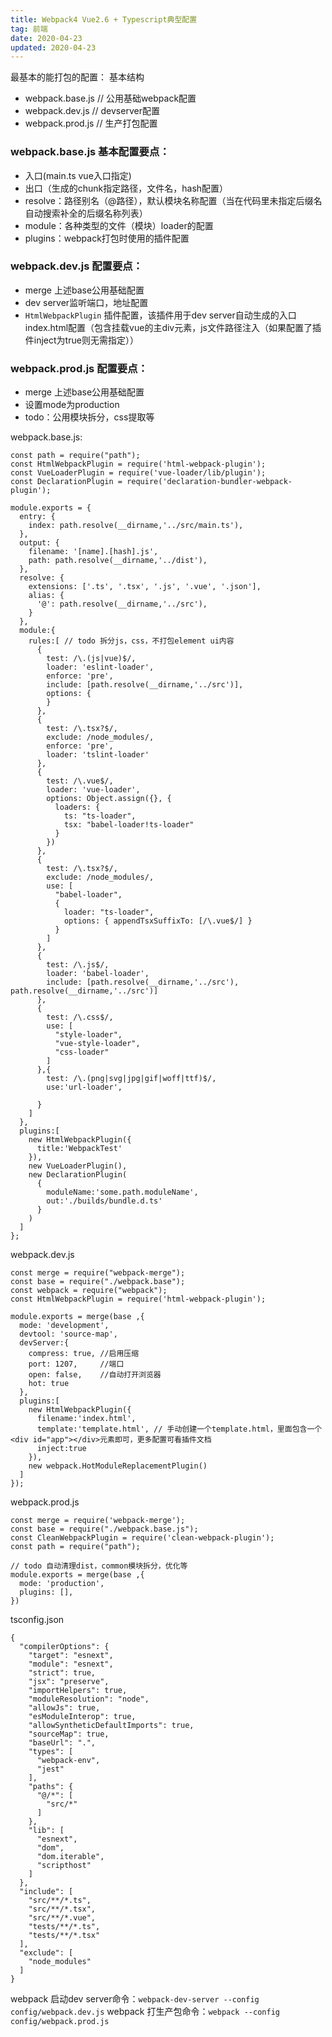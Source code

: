 ```yaml
---
title: Webpack4 Vue2.6 + Typescript典型配置
tag: 前端
date: 2020-04-23
updated: 2020-04-23
---
```


最基本的能打包的配置：
基本结构
* webpack.base.js // 公用基础webpack配置
* webpack.dev.js // devserver配置
* webpack.prod.js // 生产打包配置

### webpack.base.js 基本配置要点：
* 入口(main.ts vue入口指定)
* 出口（生成的chunk指定路径，文件名，hash配置）
* resolve：路径别名（@路径），默认模块名称配置（当在代码里未指定后缀名自动搜索补全的后缀名称列表）
* module：各种类型的文件（模块）loader的配置
* plugins：webpack打包时使用的插件配置

### webpack.dev.js 配置要点：
* merge 上述base公用基础配置
* dev server监听端口，地址配置
* `HtmlWebpackPlugin` 插件配置，该插件用于dev server自动生成的入口index.html配置（包含挂载vue的主div元素，js文件路径注入（如果配置了插件inject为true则无需指定））

### webpack.prod.js 配置要点：
* merge 上述base公用基础配置
* 设置mode为production
* todo：公用模块拆分，css提取等


webpack.base.js:
```
const path = require("path");
const HtmlWebpackPlugin = require('html-webpack-plugin');
const VueLoaderPlugin = require('vue-loader/lib/plugin');
const DeclarationPlugin = require('declaration-bundler-webpack-plugin');

module.exports = {
  entry: {
    index: path.resolve(__dirname,'../src/main.ts'),
  },
  output: {
    filename: '[name].[hash].js',
    path: path.resolve(__dirname,'../dist'),
  },
  resolve: {
    extensions: ['.ts', '.tsx', '.js', '.vue', '.json'],
    alias: {
      '@': path.resolve(__dirname,'../src'),
    }
  },
  module:{
    rules:[ // todo 拆分js，css，不打包element ui内容
      {
        test: /\.(js|vue)$/,
        loader: 'eslint-loader',
        enforce: 'pre',
        include: [path.resolve(__dirname,'../src')],
        options: {
        }
      },
      {
        test: /\.tsx?$/,
        exclude: /node_modules/,
        enforce: 'pre',
        loader: 'tslint-loader'
      },
      {
        test: /\.vue$/,
        loader: 'vue-loader',
        options: Object.assign({}, {
          loaders: {
            ts: "ts-loader",
            tsx: "babel-loader!ts-loader"
          }
        })
      },
      {
        test: /\.tsx?$/,
        exclude: /node_modules/,
        use: [
          "babel-loader",
          {
            loader: "ts-loader",
            options: { appendTsxSuffixTo: [/\.vue$/] }
          }
        ]
      },
      {
        test: /\.js$/,
        loader: 'babel-loader',
        include: [path.resolve(__dirname,'../src'), path.resolve(__dirname,'../src')]
      },
      {
        test: /\.css$/,
        use: [
          "style-loader",
          "vue-style-loader",
          "css-loader"
        ]
      },{
        test: /\.(png|svg|jpg|gif|woff|ttf)$/,
        use:'url-loader',

      }
    ]
  },
  plugins:[
    new HtmlWebpackPlugin({
      title:'WebpackTest'
    }),
    new VueLoaderPlugin(),
    new DeclarationPlugin(
      {
        moduleName:'some.path.moduleName',
        out:'./builds/bundle.d.ts'
      }
    )
  ]
};

```

webpack.dev.js

```
const merge = require("webpack-merge");
const base = require("./webpack.base");
const webpack = require("webpack");
const HtmlWebpackPlugin = require('html-webpack-plugin');

module.exports = merge(base ,{
  mode: 'development',
  devtool: 'source-map',
  devServer:{
    compress: true, //启用压缩
    port: 1207,     //端口
    open: false,    //自动打开浏览器
    hot: true
  },
  plugins:[
    new HtmlWebpackPlugin({
      filename:'index.html',
      template:'template.html', // 手动创建一个template.html，里面包含一个<div id="app"></div>元素即可，更多配置可看插件文档
      inject:true
    }),
    new webpack.HotModuleReplacementPlugin()
  ]
});

```

webpack.prod.js
```
const merge = require('webpack-merge');
const base = require("./webpack.base.js");
const CleanWebpackPlugin = require('clean-webpack-plugin');
const path = require("path");

// todo 自动清理dist，common模块拆分，优化等
module.exports = merge(base ,{
  mode: 'production',
  plugins: [],
})

```
tsconfig.json
```
{
  "compilerOptions": {
    "target": "esnext",
    "module": "esnext",
    "strict": true,
    "jsx": "preserve",
    "importHelpers": true,
    "moduleResolution": "node",
    "allowJs": true,
    "esModuleInterop": true,
    "allowSyntheticDefaultImports": true,
    "sourceMap": true,
    "baseUrl": ".",
    "types": [
      "webpack-env",
      "jest"
    ],
    "paths": {
      "@/*": [
        "src/*"
      ]
    },
    "lib": [
      "esnext",
      "dom",
      "dom.iterable",
      "scripthost"
    ]
  },
  "include": [
    "src/**/*.ts",
    "src/**/*.tsx",
    "src/**/*.vue",
    "tests/**/*.ts",
    "tests/**/*.tsx"
  ],
  "exclude": [
    "node_modules"
  ]
}
```

webpack 启动dev server命令：`webpack-dev-server --config config/webpack.dev.js`
webpack 打生产包命令：`webpack --config config/webpack.prod.js`